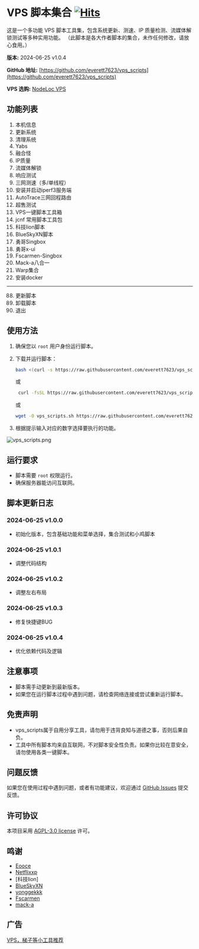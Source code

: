 # VPS 脚本集合 [![Hits](https://hits.seeyoufarm.com/api/count/incr/badge.svg?url=https%3A%2F%2Fgithub.com%2Feverett7623%2Fvps_scripts%2Fblob%2Fmain%2Fvps_scripts.sh&count_bg=%2379C83D&title_bg=%23555555&icon=&icon_color=%23E7E7E7&title=hits&edge_flat=false)](https://hits.seeyoufarm.com)

这是一个多功能 VPS 脚本工具集，包含系统更新、测速、IP 质量检测、流媒体解锁测试等多种实用功能。
（此脚本是各大作者脚本的集合，未作任何修改，请放心食用。）

**版本:** 2024-06-25  v1.0.4

**GitHub 地址:** [https://github.com/everett7623/vps_scripts](https://github.com/everett7623/vps_scripts)

**VPS 选购:** [NodeLoc VPS](https://www.nodeloc.com/vps)


## 功能列表

1) 本机信息
2) 更新系统
3) 清理系统
4) Yabs
5) 融合怪
6) IP质量
7) 流媒体解锁
8) 响应测试
9) 三网测速（多/单线程）
10) 安装并启动iperf3服务端
11) AutoTrace三网回程路由
12) 超售测试
13) VPS一键脚本工具箱
14) jcnf 常用脚本工具包
15) 科技lion脚本
16) BlueSkyXN脚本
17) 勇哥Singbox
18) 勇哥x-ui
19) Fscarmen-Singbox
20) Mack-a八合一
21) Warp集合
22) 安装docker
------------------------------------------------------------------------------
88) 更新脚本
99) 卸载脚本
0) 退出

## 使用方法

1. 确保您以 `root` 用户身份运行脚本。
2. 下载并运行脚本：
    ```bash
    bash <(curl -s https://raw.githubusercontent.com/everett7623/vps_scripts/main/vps_scripts.sh)
    ```
    或
   ```bash
    curl -fsSL https://raw.githubusercontent.com/everett7623/vps_scripts/main/vps_scripts.sh -o vps_scripts.sh&& chmod +x vps_scripts.sh && ./vps_scripts.sh
    ```
    或
    ```bash
    wget -O vps_scripts.sh https://raw.githubusercontent.com/everett7623/vps_scripts/main/vps_scripts.sh && chmod +x vps_scripts.sh && clear && ./vps_scripts.sh
    ```

4. 根据提示输入对应的数字选择要执行的功能。

![vps_scripts.png](https://img.y8o.de/i/2024/06/25/667ae40793519.png)

## 运行要求

- 脚本需要 `root` 权限运行。
- 确保服务器能访问互联网。

## 脚本更新日志
### 2024-06-25 v1.0.0
- 初始化版本，包含基础功能和菜单选择，集合测试和小鸡脚本
### 2024-06-25 v1.0.1
- 调整代码结构
### 2024-06-25 v1.0.2
- 调整左右布局
### 2024-06-25 v1.0.3
- 修复快捷键BUG
### 2024-06-25 v1.0.4
- 优化依赖代码及逻辑

## 注意事项

- 脚本需手动更新到最新版本。
- 如果您在运行脚本过程中遇到问题，请检查网络连接或尝试重新运行脚本。

## 免责声明

* vps_scripts属于自用分享工具，请勿用于违背良知与道德之事，否则后果自负。
* 工具中所有脚本均来自互联网，不对脚本安全性负责。如果你比较在意安全，请勿使用各类一键脚本。

## 问题反馈

如果您在使用过程中遇到问题，或者有功能建议，欢迎通过 [GitHub Issues](https://github.com/everett7623/vps_scripts/issues) 提交反馈。

## 许可协议

本项目采用 [AGPL-3.0 license](LICENSE) 许可。

## 鸣谢
* [Eooce](https://github.com/eooce/ssh_tool)
* [Netflixxp](https://github.com/Netflixxp/jcnf-box)
* [科技lion]
* [BlueSkyXN](https://github.com/BlueSkyXN/SKY-BOX)
* [yonggekkk](https://github.com/yonggekkk/sing-box_hysteria2_tuic_argo_reality)
* [Fscarmen](https://github.com/fscarmen/sba)
* [mack-a](https://github.com/mack-a/v2ray-agent)

## 广告
[VPS，梯子等小工具推荐](https://github.com/everett7623/tool)

